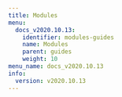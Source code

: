 ```yaml
---
title: Modules
menu:
  docs_v2020.10.13:
    identifier: modules-guides
    name: Modules
    parent: guides
    weight: 10
menu_name: docs_v2020.10.13
info:
  version: v2020.10.13
---
```


